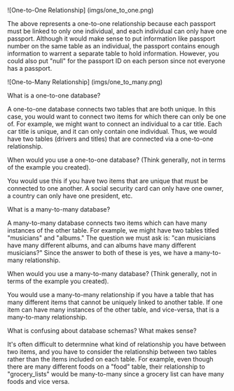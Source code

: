 ![One-to-One Relationship]
(imgs/one_to_one.png)

The above represents a one-to-one relationship because each passport must be linked to only one individual, and each individual can only have one passport. Although it would make sense to put information like passport number on the same table as an individual, the passport contains enough information to warrent a separate table to hold information. However, you could also put "null" for the passport ID on each person since not everyone has a passport.

![One-to-Many Relationship]
(imgs/one_to_many.png)

What is a one-to-one database?

A one-to-one database connects two tables that are both unique. In this case, you would want to connect two items for which there can only be one of. For example, we might want to connect an individual to a car title. Each car title is unique, and it can only contain one individual. Thus, we would have two tables (drivers and titles) that are connected via a one-to-one relationship.

When would you use a one-to-one database? (Think generally, not in terms of the example you created).

You would use this if you have two items that are unique that must be connected to one another. A social security card can only have one owner, a country can only have one president, etc.

What is a many-to-many database?

A many-to-many database connects two items which can have many instances of the other table. For example, we might have two tables titled "musicians" and "albums." The question we must ask is: "can musicians have many different albums, and can albums have many different musicians?" Since the answer to both of these is yes, we have a many-to-many relationship.

When would you use a many-to-many database? (Think generally, not in terms of the example you created).

You would use a many-to-many relationship if you have a table that has many different items that cannot be uniquely linked to another table. If one item can have many instances of the other table, and vice-versa, that is a many-to-many relationship.

What is confusing about database schemas? What makes sense?

It's often difficult to determnine what kind of relationship you have between two items, and you have to consider the relationship between two tables rather than the items included on each table. For example, even though there are many different foods on a "food" table, their relationship to "grocery_lists" would be many-to-many since a grocery list can have many foods and vice versa.